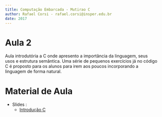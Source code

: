 ```yaml
---
title: Computação Embarcada - Mutirao C
author: Rafael Corsi - rafael.corsi@insper.edu.br
date: 2017
---
```


# Aula 2

Aula introdutória a C onde apresento a importância da linguagem, seus usos e estrutura semântica. Uma série de pequenos exercícios já no código C é proposto para os alunos para irem aos poucos incorporando a linguagem de forma natural. 

# Material de Aula

- Slides : 
    - [Introdução C]()
